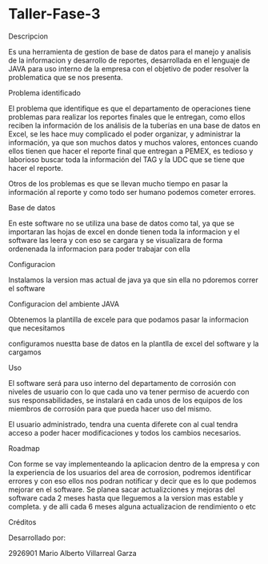 # Taller-Fase-3
Descripcion

Es una herramienta de gestion de base de datos para el manejo y analisis de la informacion y desarrollo de reportes, desarrollada en el lenguaje de JAVA para uso interno de la empresa con el objetivo de poder resolver la problematica que se nos presenta.

Problema identificado

El problema que identifique es que el departamento de operaciones tiene problemas para realizar los reportes finales que le entregan, como ellos reciben la información de los análisis de la tuberías en una base de datos en Excel, se les hace muy complicado el poder organizar, y administrar la información, ya que son muchos datos y muchos valores, entonces cuando ellos tienen que hacer el reporte final que entregan a PEMEX, es tedioso y laborioso buscar toda la información del TAG y la UDC que se tiene que hacer el reporte.

Otros de los problemas es que se llevan mucho tiempo en pasar la información al reporte y como todo ser humano podemos cometer errores.

Base de datos

En este software no se utiliza una base de datos como tal, ya que se importaran las hojas de excel en donde tienen toda la informacion y el software las leera y con eso se cargara y se visualizara de forma ordenenada la informacion para poder trabajar con ella

Configuracion

Instalamos la version mas actual de java ya que sin ella no pdoremos correr el software

Configuracion del ambiente JAVA

Obtenemos la plantilla de excele para que podamos pasar la informacion que necesitamos

configuramos nuestta base de datos en la plantlla de excel del software y la cargamos

Uso

El software será para uso interno del departamento de corrosión con niveles de usuario con lo que cada uno va tener permiso de acuerdo con sus responsabilidades, se instalará en cada unos de los equipos de los miembros de corrosión para que pueda hacer uso del mismo.

El usuario administrado, tendra una cuenta diferete con al cual tendra acceso a poder hacer modificaciones y todos los cambios necesarios.

Roadmap

Con forme se vay implementeando la aplicacion dentro de la empresa y con la experiencia de los usuarios del area de corrosion, podremos identificar errores y con eso ellos nos podran notificar y decir que es lo que podemos mejorar en el software. Se planea sacar actualizciones y mejoras del software cada 2 meses hasta que lleguemos a la version mas estable y completa. y de alli cada 6 meses alguna actualizacion de rendimiento o etc

Créditos

Desarrollado por:

2926901 Mario Alberto Villarreal Garza
